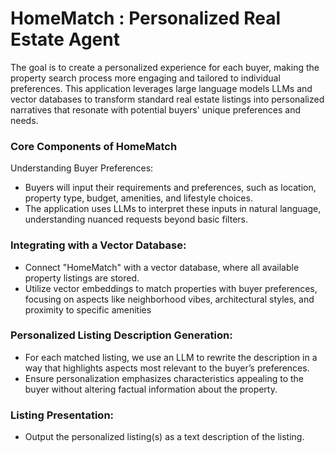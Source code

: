 # HomeMatch : Personalized Real Estate Agent
The goal is to create a personalized experience for each buyer, making the property search process more engaging and tailored to individual preferences. This application leverages large language models LLMs and vector databases to transform standard real estate listings into personalized narratives that resonate with potential buyers' unique preferences and needs.

### Core Components of HomeMatch
Understanding Buyer Preferences:
- Buyers will input their requirements and preferences, such as location, property type, budget, amenities, and lifestyle choices.
- The application uses LLMs to interpret these inputs in natural language, understanding nuanced requests beyond basic filters.
### Integrating with a Vector Database:
- Connect "HomeMatch" with a vector database, where all available property listings are stored.
- Utilize vector embeddings to match properties with buyer preferences, focusing on aspects like neighborhood vibes, architectural styles, and proximity to specific amenities
### Personalized Listing Description Generation:
- For each matched listing, we use an LLM to rewrite the description in a way that highlights aspects most relevant to the buyer’s preferences.
- Ensure personalization emphasizes characteristics appealing to the buyer without altering factual information about the property.
### Listing Presentation:
- Output the personalized listing(s) as a text description of the listing.
